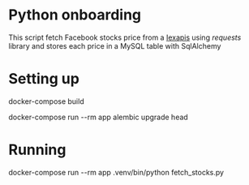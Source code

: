 # Python onboarding

This script fetch Facebook stocks price from a [Iexapis](https://cloud.iexapis.com) using *requests* library and stores each price in a MySQL table with SqlAlchemy



# Setting up

docker-compose build

docker-compose run --rm app alembic upgrade head

# Running

docker-compose run --rm app .venv/bin/python fetch_stocks.py
